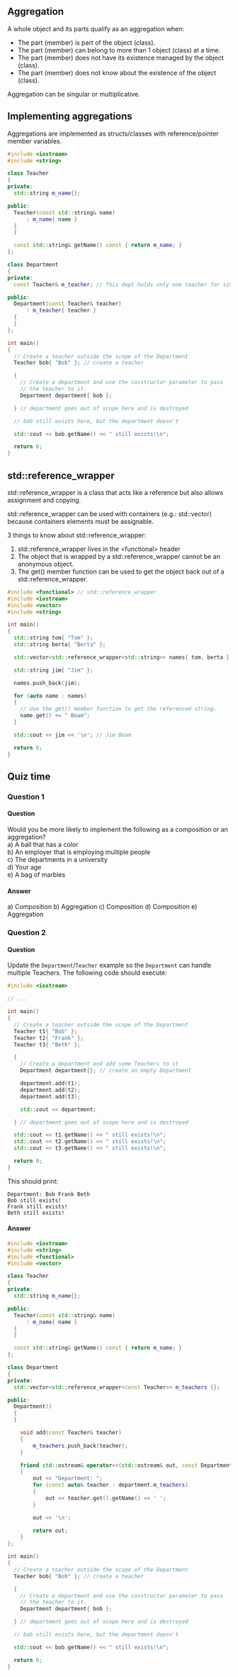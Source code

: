 ## Aggregation
A whole object and its parts qualify as an aggregation when:
- The part (member) is part of the object (class).
- The part (member) can belong to more than 1 object (class) at a time.
- The part (member) does not have its existence managed by the object (class).
- The part (member) does not know about the existence of the object (class).

Aggregation can be singular or multiplicative.

## Implementing aggregations
Aggregations are implemented as structs/classes with reference/pointer member variables.

```cpp
#include <iostream>
#include <string>

class Teacher
{
private:
  std::string m_name{};

public:
  Teacher(const std::string& name)
      : m_name{ name }
  {
  }

  const std::string& getName() const { return m_name; }
};

class Department
{
private:
  const Teacher& m_teacher; // This dept holds only one teacher for simplicity, but it could hold many teachers

public:
  Department(const Teacher& teacher)
      : m_teacher{ teacher }
  {
  }
};

int main()
{
  // Create a teacher outside the scope of the Department
  Teacher bob{ "Bob" }; // create a teacher

  {
    // Create a department and use the constructor parameter to pass
    // the teacher to it.
    Department department{ bob };

  } // department goes out of scope here and is destroyed

  // bob still exists here, but the department doesn't

  std::cout << bob.getName() << " still exists!\n";

  return 0;
}
```

## std::reference_wrapper
std::reference_wrapper is a class that acts like a reference but also allows assignment and copying.

std::reference_wrapper can be used with containers (e.g.: std::vector) because containers elements must be assignable.

3 things to know about std::reference_wrapper:
1. std::reference_wrapper lives in the \<functional> header
2. The object that is wrapped by a std::reference_wrapper cannot be an anonymous object.
3. The get() member function can be used to get the object back out of a std::reference_wrapper.

```cpp
#include <functional> // std::reference_wrapper
#include <iostream>
#include <vector>
#include <string>

int main()
{
  std::string tom{ "Tom" };
  std::string berta{ "Berta" };

  std::vector<std::reference_wrapper<std::string>> names{ tom, berta }; // these strings are stored by reference, not value

  std::string jim{ "Jim" };

  names.push_back(jim);

  for (auto name : names)
  {
    // Use the get() member function to get the referenced string.
    name.get() += " Beam";
  }

  std::cout << jim << '\n'; // Jim Beam

  return 0;
}
```

## Quiz time
### Question 1
#### Question
Would you be more likely to implement the following as a composition or an aggregation?  
a) A ball that has a color  
b) An employer that is employing multiple people  
c) The departments in a university  
d) Your age  
e) A bag of marbles
#### Answer
a) Composition
b) Aggregation
c) Composition
d) Composition
e) Aggregation

### Question 2
#### Question
Update the `Department`/`Teacher` example so the `Department` can handle multiple Teachers. The following code should execute:
```cpp
#include <iostream>

// ...

int main()
{
  // Create a teacher outside the scope of the Department
  Teacher t1{ "Bob" };
  Teacher t2{ "Frank" };
  Teacher t3{ "Beth" };

  {
    // Create a department and add some Teachers to it
    Department department{}; // create an empty Department

    department.add(t1);
    department.add(t2);
    department.add(t3);

    std::cout << department;

  } // department goes out of scope here and is destroyed

  std::cout << t1.getName() << " still exists!\n";
  std::cout << t2.getName() << " still exists!\n";
  std::cout << t3.getName() << " still exists!\n";

  return 0;
}
```
This should print:
```
Department: Bob Frank Beth
Bob still exists!
Frank still exists!
Beth still exists!
```
#### Answer
```cpp
#include <iostream>
#include <string>
#include <functional>
#include <vector>

class Teacher
{
private:
  std::string m_name{};

public:
  Teacher(const std::string& name)
      : m_name{ name }
  {
  }

  const std::string& getName() const { return m_name; }
};

class Department
{
private:
  std::vector<std::reference_wrapper<const Teacher>> m_teachers {};

public:
  Department()
  {
  }

	void add(const Teacher& teacher)
	{
		m_teachers.push_back(teacher);
	}

	friend std::ostream& operator<<(std::ostream& out, const Department& department)
	{
		out << "Department: ";
		for (const auto& teacher : department.m_teachers)
		{
			out << teacher.get().getName() << ' ';
		}

		out << '\n';

		return out;
	}
};

int main()
{
  // Create a teacher outside the scope of the Department
  Teacher bob{ "Bob" }; // create a teacher

  {
    // Create a department and use the constructor parameter to pass
    // the teacher to it.
    Department department{ bob };

  } // department goes out of scope here and is destroyed

  // bob still exists here, but the department doesn't

  std::cout << bob.getName() << " still exists!\n";

  return 0;
}
```